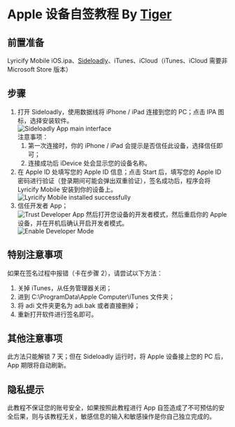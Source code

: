 # Apple 设备自签教程 By [Tiger](https://github.com/mcuTiger)

## 前置准备
Lyricify Mobile iOS.ipa、[Sideloadly](https://sideloadly.io/#download)、iTunes、iCloud（iTunes、iCloud 需要非 Microsoft Store 版本）

## 步骤
1. 打开 Sideloadly，使用数据线将 iPhone / iPad 连接到您的 PC；点击 IPA 图标，选择安装软件。  
![Sideloadly App main interface](pic/image01.png)  
  注意事项：
    1. 第一次连接时，你的 iPhone / iPad 会提示是否信任此设备，选择信任即可；
    2. 连接成功后 iDevice 处会显示您的设备名称。
2. 在 Apple ID 处填写您的 Apple ID 信息；点击 Start 后，填写您的 Apple ID 密码进行验证（登录期间可能会弹出双重验证），签名成功后，程序会将 Lyricify Mobile 安装到你的设备上。  
![Lyricify Mobile installed successfully](pic/image02.png)
3. 信任开发者 App；  
![Trust Developer App](pic/image03.png)
   然后打开您设备的开发者模式，然后重启你的 Apple 设备，并在开机后确认开启开发者模式。  
![Enable Developer Mode](pic/image04.png)

## 特别注意事项
如果在签名过程中报错（卡在步骤 2），请尝试以下方法：
1. 关掉 iTunes，从任务管理器关闭；
2. 进到 C:\ProgramData\Apple Computer\iTunes 文件夹；
3. 将 adi 文件夹更名为 adi.bak 或者直接删掉；
4. 重新打开软件进行签名即可。

## 其他注意事项
此方法只能解锁 7 天；但在 Sideloadly 运行时，将 Apple 设备接上您的 PC 后，App 期限将自动刷新。

## 隐私提示
此教程不保证您的账号安全，如果按照此教程进行 App 自签造成了不可预估的安全后果，则与该教程无关，敏感信息的输入和敏感操作是你自己独立完成的。
